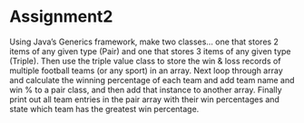 # Assignment2
Using Java’s Generics framework, make two classes… one that stores 2 items of any given type (Pair)
and one that stores 3 items of any given type (Triple). Then use the triple value class to store the win
&amp; loss records of multiple football teams (or any sport) in an array. Next loop through array and
calculate the winning percentage of each team and add team name and win % to a pair class, and
then add that instance to another array. Finally print out all team entries in the pair array with their
win percentages and state which team has the greatest win percentage.
